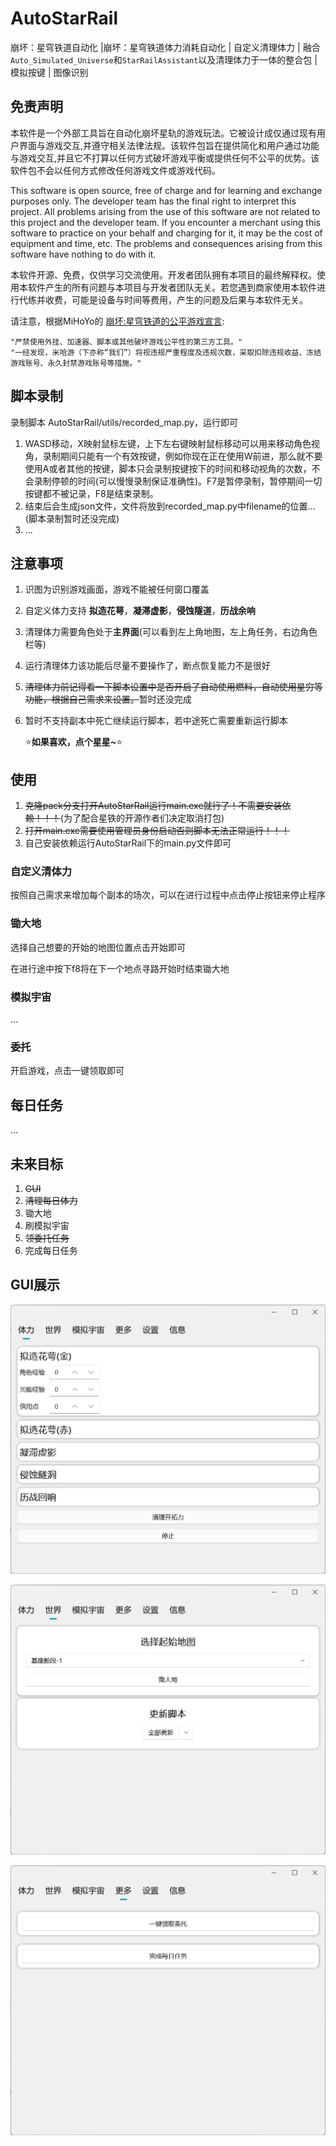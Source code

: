 # AutoStarRail
崩坏：星穹铁道自动化 |崩坏：星穹铁道体力消耗自动化 | 自定义清理体力 | 融合`Auto_Simulated_Universe`和`StarRailAssistant`以及清理体力于一体的整合包 | 模拟按键 | 图像识别



## 免责声明

本软件是一个外部工具旨在自动化崩坏星轨的游戏玩法。它被设计成仅通过现有用户界面与游戏交互,并遵守相关法律法规。该软件包旨在提供简化和用户通过功能与游戏交互,并且它不打算以任何方式破坏游戏平衡或提供任何不公平的优势。该软件包不会以任何方式修改任何游戏文件或游戏代码。

This software is open source, free of charge and for learning and exchange purposes only. The developer team has the final right to interpret this project. All problems arising from the use of this software are not related to this project and the developer team. If you encounter a merchant using this software to practice on your behalf and charging for it, it may be the cost of equipment and time, etc. The problems and consequences arising from this software have nothing to do with it.

本软件开源、免费，仅供学习交流使用。开发者团队拥有本项目的最终解释权。使用本软件产生的所有问题与本项目与开发者团队无关。若您遇到商家使用本软件进行代练并收费，可能是设备与时间等费用，产生的问题及后果与本软件无关。

请注意，根据MiHoYo的 [崩坏:星穹铁道的公平游戏宣言](https://sr.mihoyo.com/news/111246?nav=news&type=notice):

```
"严禁使用外挂、加速器、脚本或其他破坏游戏公平性的第三方工具。"
"一经发现，米哈游（下亦称“我们”）将视违规严重程度及违规次数，采取扣除违规收益、冻结游戏账号、永久封禁游戏账号等措施。"
```





## 脚本录制

录制脚本 AutoStarRail/utils/recorded_map.py，运行即可

1. WASD移动，X映射鼠标左键，上下左右键映射鼠标移动可以用来移动角色视角，录制期间只能有一个有效按键，例如你现在正在使用W前进，那么就不要使用A或者其他的按键，脚本只会录制按键按下的时间和移动视角的次数，不会录制停顿的时间(可以慢慢录制保证准确性)。F7是暂停录制，暂停期间一切按键都不被记录，F8是结束录制。
2. 结束后会生成json文件，文件将放到recorded_map.py中filename的位置...(脚本录制暂时还没完成)
3. ...



## 注意事项

1. 识图为识别游戏画面，游戏不能被任何窗口覆盖

2. 自定义体力支持 **拟造花萼**，**凝滞虚影**，**侵蚀隧道**，**历战余响**

3. 清理体力需要角色处于**主界面**(可以看到左上角地图，左上角任务，右边角色栏等)

4. 运行清理体力该功能后尽量不要操作了，断点恢复能力不是很好

5. ~~清理体力前记得看一下脚本设置中是否开启了自动使用燃料，自动使用星穷等功能，根据自己需求来设置。~~暂时还没完成

6. 暂时不支持副本中死亡继续运行脚本，若中途死亡需要重新运行脚本

   ⭐**如果喜欢，点个星星~**⭐



## 使用

1. ~~克隆pack分支打开AutoStarRail运行main.exe就行了！不需要安装依赖！！！~~(为了配合星铁的开源作者们决定取消打包)
2. ~~打开main.exe需要使用管理员身份启动否则脚本无法正常运行！！！~~
3. 自己安装依赖运行AutoStarRail下的main.py文件即可

### 自定义清体力

按照自己需求来增加每个副本的场次，可以在进行过程中点击停止按钮来停止程序

### 锄大地

选择自己想要的开始的地图位置点击开始即可

在进行途中按下f8将在下一个地点寻路开始时结束锄大地



### 模拟宇宙

...

### 委托

开启游戏，点击一键领取即可

## 每日任务

...





## 未来目标

1. ~~GUI~~
2. ~~清理每日体力~~
3. 锄大地
4. 刷模拟宇宙
5. ~~领委托任务~~
6. 完成每日任务



## GUI展示

![stamina](./doc/readme/gui/stamina.png)



![world](./doc/readme/gui/world.png)

![world](./doc/readme/gui/more.png)
